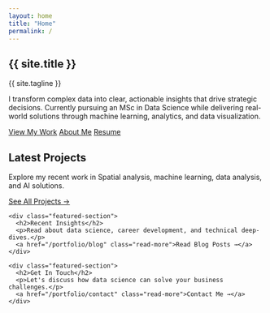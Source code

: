 ```yaml
---
layout: home
title: "Home"
permalink: /
---
```


<section class="hero">
  <h1>{{ site.title }}</h1>
  <p class="tagline">{{ site.tagline }}</p>
</section>

<section class="homepage-intro">
  <div class="intro-content">
    <p class="intro-lead">
      I transform complex data into clear, actionable insights that drive strategic decisions. Currently pursuing an MSc in Data Science while delivering real-world solutions through machine learning, analytics, and data visualization.
    </p>
    <div class="intro-actions">
      <a href="/portfolio/projects" class="button button-primary">View My Work</a>
      <a href="/portfolio/about" class="button button-secondary">About Me</a>
      <a href="/portfolio/assets/resume.pdf" class="button button-secondary" download="Ozeks_Resume.pdf">
        <i class="fas fa-download"></i> Resume
      </a>
    </div>
  </div>
</section>

<section class="featured-content">
  <div class="content-grid">
    <div class="featured-section">
      <h2>Latest Projects</h2>
      <p>Explore my recent work in Spatial analysis, machine learning, data analysis, and AI solutions.</p>
      <a href="/portfolio/projects" class="read-more">See All Projects →</a>
    </div>
    
    <div class="featured-section">
      <h2>Recent Insights</h2>
      <p>Read about data science, career development, and technical deep-dives.</p>
      <a href="/portfolio/blog" class="read-more">Read Blog Posts →</a>
    </div>
    
    <div class="featured-section">
      <h2>Get In Touch</h2>
      <p>Let's discuss how data science can solve your business challenges.</p>
      <a href="/portfolio/contact" class="read-more">Contact Me →</a>
    </div>
  </div>
</section>
